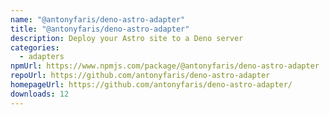 ```yaml
---
name: "@antonyfaris/deno-astro-adapter"
title: "@antonyfaris/deno-astro-adapter"
description: Deploy your Astro site to a Deno server
categories:
  - adapters
npmUrl: https://www.npmjs.com/package/@antonyfaris/deno-astro-adapter
repoUrl: https://github.com/antonyfaris/deno-astro-adapter
homepageUrl: https://github.com/antonyfaris/deno-astro-adapter/
downloads: 12
---
```

